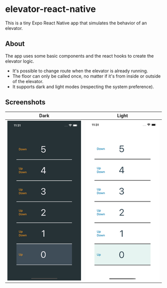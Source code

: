 # elevator-react-native

This is a tiny Expo React Native app that simulates the behavior of an elevator.

## About

The app uses some basic components and the react hooks to create the elevator logic.

- It's possible to change route when the elevator is already running.
- The floor can only be called once, no matter if it's from inside or outside of the elevator.
- It supports dark and light modes (respecting the system preference).

## Screenshots

| Dark                                                         | Light                                                         |
| ------------------------------------------------------------ | ------------------------------------------------------------- |
| ![Screenshot of the app in dark mode](/screenshots/dark.png) | ![Screenshot of the app in dark mode](/screenshots/light.png) |
